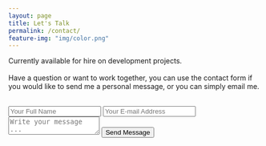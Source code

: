 ```yaml
---
layout: page
title: Let's Talk
permalink: /contact/
feature-img: "img/color.png"
---
```

Currently available for hire on development projects.
<br/>
<br/>
Have a question or want to work together, you can use the contact form if you would like to send me a personal message, or you can simply email me.
<br/>
<br/>
<form action="https://liveformhq.com/form/6f03e75e-e525-4bd5-bda5-f13ee8881899" method="POST" accept-charset="utf-8" >
  <!-- the redirect_to is optional, the form will redirect to the referrer on submission -->
  <input type='hidden' name='redirect_to' value='http://ZayneBerndt.github.io/thank-you/' />
  <input type='text' name='name' placeholder='Your Full Name' />
  <input type='email' name='email' placeholder='Your E-mail Address' />
  <textarea name='message' placeholder='Write your message ...'></textarea>
  <input type='submit' value='Send Message' />
</form>

